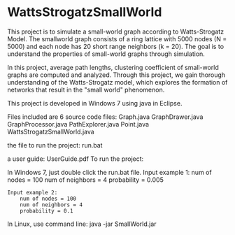 # WattsStrogatzSmallWorld
This project is to simulate a small-world graph according to Watts-Strogatz Model. The smallworld graph consists of a ring lattice with 5000 nodes (N = 5000) and each node has 20 short range neighbors (k = 20). The goal is to understand the properties of small-world graphs through simulation.

In this project, average path lengths, clustering coefficient of small-world
graphs are computed and analyzed. Through this project, we gain thorough
understanding of the Watts-Strogatz model, which explores the formation of networks that result in the "small world" phenomenon.

This project is developed in Windows 7 using java in Eclipse.

Files included are 6 source code files: Graph.java GraphDrawer.java GraphProcessor.java PathExplorer.java Point.java WattsStrogatzSmallWorld.java

 the file to run the project:
        run.bat

a user guide:
    UserGuide.pdf
To run the project:

In Windows 7, just double click the run.bat file.
    Input example 1:
        num of nodes = 100
        num of neighbors = 4
        probability = 0.005

    Input example 2:
        num of nodes = 100
        num of neighbors = 4
        probability = 0.1

In Linux, use command line: java -jar SmallWorld.jar

